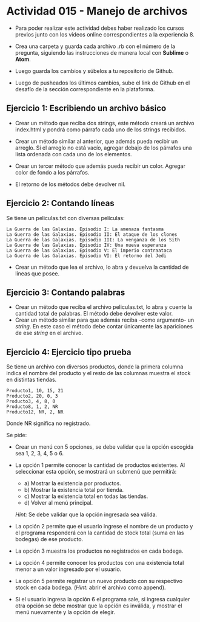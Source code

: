 # Actividad 015 - Manejo de archivos

- Para poder realizar este actividad debes haber realizado los cursos previos junto con los videos online correspondientes a la experiencia 8.

- Crea una carpeta y guarda cada archivo .rb con el número de la pregunta, siguiendo las instrucciones de manera local con **Sublime** o **Atom**.

- Luego guarda los cambios y súbelos a tu repositorio de Github.

- Luego de pusheados los últimos cambios, sube el link de Github en el desafío de la sección correspondiente en la plataforma.

## Ejercicio 1: Escribiendo un archivo básico

- Crear un método que reciba dos strings, este método creará un archivo index.html y pondrá como párrafo cada uno de los strings recibidos.

- Crear un método similar al anterior, que además pueda recibir un arreglo. Si el arreglo no está vacío, agregar debajo de los párrafos una lista ordenada con cada uno de los elementos.

- Crear un tercer método que además pueda recibir un color. Agregar color de fondo a los párrafos.

- El retorno de los métodos debe devolver nil.

## Ejercicio 2: Contando líneas
Se tiene un peliculas.txt con diversas películas:

~~~
La Guerra de las Galaxias. Episodio I: La amenaza fantasma
La Guerra de las Galaxias. Episodio II: El ataque de los clones
La Guerra de las Galaxias. Episodio III: La venganza de los Sith
La Guerra de las Galaxias. Episodio IV: Una nueva esperanza
La Guerra de las Galaxias. Episodio V: El imperio contraataca
La Guerra de las Galaxias. Episodio VI: El retorno del Jedi
~~~

- Crear un método que lea el archivo, lo abra y devuelva la cantidad de líneas que posee.

## Ejercicio 3: Contando palabras

- Crear un método que reciba el archivo peliculas.txt, lo abra y cuente la cantidad total de palabras. El método debe devolver este valor.
- Crear un método similar para que además reciba -como argumento- un *string*. En este caso el método debe contar únicamente las apariciones de ese *string* en el archivo.

## Ejercicio 4: Ejercicio tipo prueba

Se tiene un archivo con diversos productos, donde la primera columna indica el nombre del producto y el resto de las columnas muestra el stock en distintas tiendas.

~~~
Producto1, 10, 15, 21
Producto2, 20, 0, 3
Producto3, 4, 8, 0
Producto8, 1, 2, NR
Producto12, NR, 2, NR
~~~

Donde NR significa no registrado.

Se pide:

- Crear un menú con 5 opciones, se debe validar que la opción escogida sea 1, 2, 3, 4, 5 o 6.

- La opción 1 permite conocer la cantidad de productos existentes. Al seleccionar esta opción, se mostrará un submenú que permitirá:
	- a) Mostrar la existencia por productos.
	- b) Mostrar la existencia total por tienda.
	- c) Mostrar la existencia total en todas las tiendas.
	- d) Volver al menú principal.

	*Hint:* Se debe validar que la opción ingresada sea válida.

- La opción 2 permite que el usuario ingrese el nombre de un producto y el programa responderá con la cantidad de stock total (suma en las bodegas) de ese producto.

- La opción 3 muestra los productos no registrados en cada bodega.

- La opción 4 permite conocer los productos con una existencia total menor a un valor ingresado por el usuario.

- La opción 5 permite registrar un nuevo producto con su respectivo stock en cada bodega. (*Hint:* abrir el archivo como append).

- Si el usuario ingresa la opción 6 el programa sale, si ingresa cualquier otra opción se debe mostrar que la opción es inválida, y mostrar el menú nuevamente y la opción de elegir.
